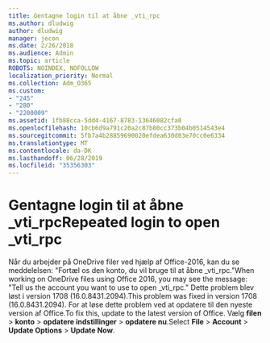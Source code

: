 ```yaml
---
title: Gentagne login til at åbne _vti_rpc
ms.author: dludwig
author: dludwig
manager: jecon
ms.date: 2/26/2018
ms.audience: Admin
ms.topic: article
ROBOTS: NOINDEX, NOFOLLOW
localization_priority: Normal
ms.collection: Adm_O365
ms.custom:
- "245"
- "280"
- "2200009"
ms.assetid: 1fb88cca-5dd4-4167-8783-13646082cfa0
ms.openlocfilehash: 10cb6d9a791c20a2c87b80cc373b04b0514543e4
ms.sourcegitcommit: 5fb7a4b28859690020efdea630d03e70cc0e6334
ms.translationtype: MT
ms.contentlocale: da-DK
ms.lasthandoff: 06/28/2019
ms.locfileid: "35356303"
---
```

# <a name="repeated-login-to-open-vtirpc"></a><span data-ttu-id="e09cd-102">Gentagne login til at åbne _vti_rpc</span><span class="sxs-lookup"><span data-stu-id="e09cd-102">Repeated login to open _vti_rpc</span></span>

<span data-ttu-id="e09cd-103">Når du arbejder på OneDrive filer ved hjælp af Office-2016, kan du se meddelelsen: "Fortæl os den konto, du vil bruge til at åbne _vti_rpc."</span><span class="sxs-lookup"><span data-stu-id="e09cd-103">When working on OneDrive files using Office 2016, you may see the message: "Tell us the account you want to use to open _vti_rpc."</span></span> <span data-ttu-id="e09cd-104">Dette problem blev løst i version 1708 (16.0.8431.2094).</span><span class="sxs-lookup"><span data-stu-id="e09cd-104">This problem was fixed in version 1708 (16.0.8431.2094).</span></span> <span data-ttu-id="e09cd-105">For at løse dette problem ved at opdatere til den nyeste version af Office.</span><span class="sxs-lookup"><span data-stu-id="e09cd-105">To fix this, update to the latest version of Office.</span></span> <span data-ttu-id="e09cd-106">Vælg **filen** \> **konto** \> **opdatere indstillinger** \> **opdatere nu**.</span><span class="sxs-lookup"><span data-stu-id="e09cd-106">Select **File** \> **Account** \> **Update Options** \> **Update Now**.</span></span>
  